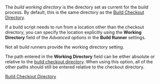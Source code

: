 [//]: # (title: Build Working Directory)
[//]: # (auxiliary-id: Build Working Directory)

The _build working directory_ is the directory set as current for the build process. By default, this is the same directory as the [Build Checkout Directory](build-checkout-directory.md).

If a build script needs to run from a location other than the checkout directory, you can specify the location explicitly using the __Working Directory__ field of the _Advanced options_ in the __Build Runner__ settings.

<note>

Not all build runners provide the working directory setting.
</note>


The path entered in the __Working Directory__ field can be either absolute or relative to the [build checkout directory](build-checkout-directory.md). When using this option, all of the other paths should still be entered relative to the checkout directory.

<seealso>
        <category ref="concepts">
            <a href="build-checkout-directory.md">Build Checkout Directory</a>
        </category>
</seealso>